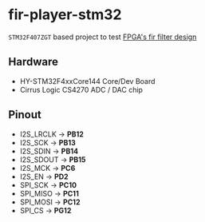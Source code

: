 # fir-player-stm32
`STM32F407ZGT` based project to test [FPGA's fir filter design](https://github.com/Hypnotriod/fir-filter-16bit-8x8-m9k)  

## Hardware
* HY-STM32F4xxCore144 Core/Dev Board
* Cirrus Logic CS4270 ADC / DAC chip

## Pinout
* I2S_LRCLK -> **PB12**
* I2S_SCK -> **PB13**
* I2S_SDIN -> **PB14**
* I2S_SDOUT -> **PB15**
* I2S_MCK -> **PC6**
* I2S_EN -> **PD2**
* SPI_SCK -> **PC10**
* SPI_MISO -> **PC11**
* SPI_MOSI -> **PC12**
* SPI_CS -> **PG12**
